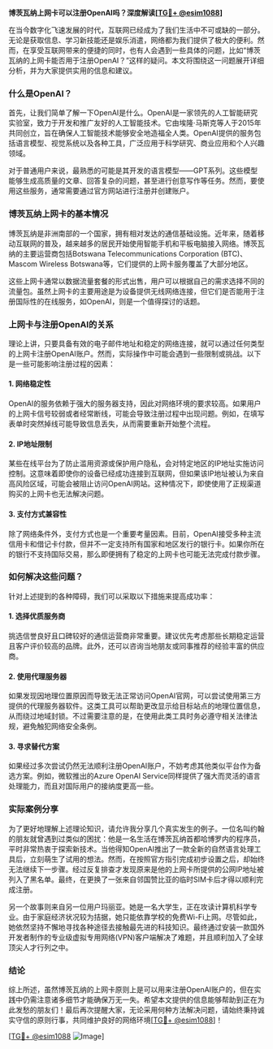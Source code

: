 **博茨瓦纳上网卡可以注册OpenAI吗？深度解读[[TG💪+ @esim1088](https://t.me/s/esim1088)]**

在当今数字化飞速发展的时代，互联网已经成为了我们生活中不可或缺的一部分。无论是获取信息、学习新技能还是娱乐消遣，网络都为我们提供了极大的便利。然而，在享受互联网带来的便捷的同时，也有人会遇到一些具体的问题，比如“博茨瓦纳的上网卡能否用于注册OpenAI？”这样的疑问。本文将围绕这一问题展开详细分析，并为大家提供实用的信息和建议。

### 什么是OpenAI？

首先，让我们简单了解一下OpenAI是什么。OpenAI是一家领先的人工智能研究实验室，致力于开发和推广友好的人工智能技术。它由埃隆·马斯克等人于2015年共同创立，旨在确保人工智能技术能够安全地造福全人类。OpenAI提供的服务包括语言模型、视觉系统以及各种工具，广泛应用于科学研究、商业应用和个人兴趣领域。

对于普通用户来说，最熟悉的可能是其开发的语言模型——GPT系列。这些模型能够生成高质量的文章、回答复杂的问题，甚至进行创意写作等任务。然而，要使用这些服务，通常需要通过官方网站进行注册并创建账户。

### 博茨瓦纳上网卡的基本情况

博茨瓦纳是非洲南部的一个国家，拥有相对发达的通信基础设施。近年来，随着移动互联网的普及，越来越多的居民开始使用智能手机和平板电脑接入网络。博茨瓦纳的主要运营商包括Botswana Telecommunications Corporation (BTC)、Mascom Wireless Botswana等，它们提供的上网卡服务覆盖了大部分地区。

这些上网卡通常以数据流量套餐的形式出售，用户可以根据自己的需求选择不同的流量包。虽然上网卡的主要用途是为设备提供无线网络连接，但它们是否能用于注册国际性的在线服务，如OpenAI，则是一个值得探讨的话题。

### 上网卡与注册OpenAI的关系

理论上讲，只要具备有效的电子邮件地址和稳定的网络连接，就可以通过任何类型的上网卡注册OpenAI账户。然而，实际操作中可能会遇到一些限制或挑战。以下是一些可能影响注册过程的因素：

#### 1. 网络稳定性
OpenAI的服务依赖于强大的服务器支持，因此对网络环境的要求较高。如果用户的上网卡信号较弱或者经常断线，可能会导致注册过程中出现问题。例如，在填写表单时突然掉线可能导致信息丢失，从而需要重新开始整个流程。

#### 2. IP地址限制
某些在线平台为了防止滥用资源或保护用户隐私，会对特定地区的IP地址实施访问控制。这意味着即使你的设备已经成功连接到互联网，但如果该IP地址被认为来自高风险区域，可能会被阻止访问OpenAI网站。这种情况下，即使使用了正规渠道购买的上网卡也无法解决问题。

#### 3. 支付方式兼容性
除了网络条件外，支付方式也是一个重要考量因素。目前，OpenAI接受多种主流信用卡和借记卡付款，但并不一定支持所有国家和地区发行的银行卡。如果你所在的银行不支持国际交易，那么即便拥有了稳定的上网卡也可能无法完成付款步骤。

### 如何解决这些问题？

针对上述提到的各种障碍，我们可以采取以下措施来提高成功率：

#### 1. 选择优质服务商
挑选信誉良好且口碑较好的通信运营商非常重要。建议优先考虑那些长期稳定运营且客户评价较高的品牌。此外，还可以咨询当地朋友或同事推荐的经验丰富的供应商。

#### 2. 使用代理服务器
如果发现因地理位置原因而导致无法正常访问OpenAI官网，可以尝试使用第三方提供的代理服务器软件。这类工具可以帮助更改显示给目标站点的地理位置信息，从而绕过地域封锁。不过需要注意的是，在使用此类工具时务必遵守相关法律法规，避免触犯网络安全条例。

#### 3. 寻求替代方案
如果经过多次尝试仍然无法顺利注册OpenAI账户，不妨考虑其他类似平台作为备选方案。例如，微软推出的Azure OpenAI Service同样提供了强大而灵活的语言处理能力，而且对国际用户的接纳度更高一些。

### 实际案例分享

为了更好地理解上述理论知识，请允许我分享几个真实发生的例子。一位名叫约翰的朋友就曾遇到过类似的困扰：他是一名生活在博茨瓦纳首都哈博罗内的程序员，平时非常热衷于探索新技术。当他得知OpenAI推出了一款全新的自然语言处理工具后，立刻萌生了试用的想法。然而，在按照官方指引完成初步设置之后，却始终无法继续下一步骤。经过反复排查才发现原来是他的上网卡所提供的公网IP地址被列入了黑名单。最终，在更换了一张来自邻国赞比亚的临时SIM卡后才得以顺利完成注册。

另一个故事则来自另一位用户玛丽亚。她是一名大学生，正在攻读计算机科学专业。由于家庭经济状况较为拮据，她只能依靠学校的免费Wi-Fi上网。尽管如此，她依然坚持不懈地寻找各种途径去接触最先进的科技知识。最终通过安装一款国外开发者制作的专业级虚拟专用网络(VPN)客户端解决了难题，并且顺利加入了全球顶尖人才行列之中。

### 结论

综上所述，虽然博茨瓦纳的上网卡原则上是可以用来注册OpenAI账户的，但在实践中仍需注意诸多细节才能确保万无一失。希望本文提供的信息能够帮助到正在为此发愁的朋友们！最后再次提醒大家，无论采用何种方法解决问题，请始终秉持诚实守信的原则行事，共同维护良好的网络环境[[TG💪+ @esim1088](https://t.me/s/esim1088)]！

[[TG💪+ @esim1088](https://t.me/s/esim1088) ![Image](https://i.postimg.cc/4NQfJmqS/Snipaste-2025-05-13-00-14-12.png)]